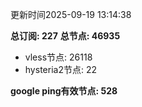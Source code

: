 更新时间2025-09-19 13:14:38

**总订阅: 227**
**总节点: 46935**
- vless节点: 26118
- hysteria2节点: 22

**google ping有效节点: 528**
